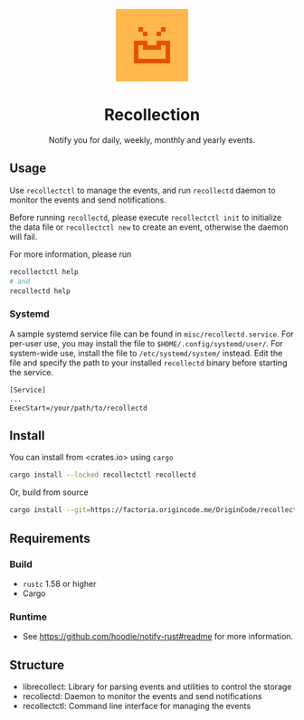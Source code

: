 <p align="center">
    <img src="misc/logo.png" width="128" alt="Logo of Recollection">
</p>

<div align="center"> 

# Recollection

Notify you for daily, weekly, monthly and yearly events.

</div>

## Usage

Use `recollectctl` to manage the events, and run `recollectd` daemon to monitor the
events and send notifications.

Before running `recollectd`, please execute `recollectctl init` to initialize the
data file or `recollectctl new` to create an event, otherwise the daemon will fail.

For more information, please run

```bash
recollectctl help
# and
recollectd help
```

### Systemd

A sample systemd service file can be found in `misc/recollectd.service`. For
per-user use, you may install the file to `$HOME/.config/systemd/user/`. For
system-wide use, install the file to `/etc/systemd/system/` instead. Edit the file
and specify the path to your installed `recollectd` binary before starting the
service.

```unit file (systemd)
[Service]
...
ExecStart=/your/path/to/recollectd
```

## Install

You can install from <crates.io> using `cargo`

```bash
cargo install --locked recollectctl recollectd
```

Or, build from source

```bash
cargo install --git=https://factoria.origincode.me/OriginCode/recollection.git
```

## Requirements

### Build

- `rustc` 1.58 or higher
- Cargo

### Runtime

- See <https://github.com/hoodie/notify-rust#readme> for more information.

## Structure

- librecollect: Library for parsing events and utilities to control the storage
- recollectd: Daemon to monitor the events and send notifications
- recollectctl: Command line interface for managing the events